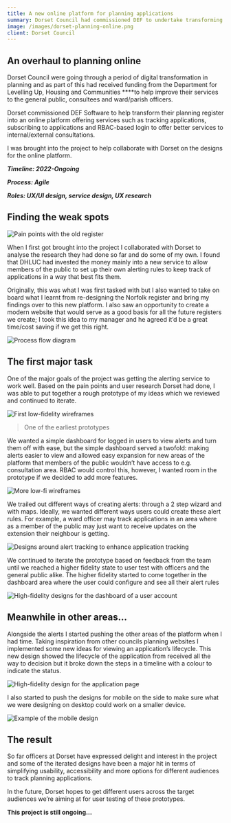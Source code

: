 ```yaml
---
title: A new online platform for planning applications
summary: Dorset Council had commissioned DEF to undertake transforming their entire planning online infrastructure. As part of this I was tasked with collaborating with Dorset’s UX team to re-imagine the online portal for different audiences - including members of the public, ward officers and consultees.
image: /images/dorset-planning-online.png
client: Dorset Council
---
```


## An overhaul to planning online

Dorset Council were going through a period of digital transformation in planning and as part of this had received funding from the Department for Levelling Up, Housing and Communities \*\*\*\*to help improve their services to the general public, consultees and ward/parish officers.

Dorset commissioned DEF Software to help transform their planning register into an online platform offering services such as tracking applications, subscribing to applications and RBAC-based login to offer better services to internal/external consultations.

I was brought into the project to help collaborate with Dorset on the designs for the online platform.

**_Timeline: 2022-Ongoing_**

**_Process: Agile_**

**_Roles: UX/UI design, service design, UX research_**

## Finding the weak spots

![Pain points with the old register](/images/dorset-planning-online-1.png)

When I first got brought into the project I collaborated with Dorset to analyse the research they had done so far and do some of my own. I found that DHLUC had invested the money mainly into a new service to allow members of the public to set up their own alerting rules to keep track of applications in a way that best fits them.

Originally, this was what I was first tasked with but I also wanted to take on board what I learnt from re-designing the Norfolk register and bring my findings over to this new platform. I also saw an opportunity to create a modern website that would serve as a good basis for all the future registers we create; I took this idea to my manager and he agreed it’d be a great time/cost saving if we get this right.

![Process flow diagram](/images/dorset-planning-online-2.png)

## The first major task

One of the major goals of the project was getting the alerting service to work well. Based on the pain points and user research Dorset had done, I was able to put together a rough prototype of my ideas which we reviewed and continued to iterate.

![First low-fidelity wireframes](/images/dorset-planning-online-3.png)

> One of the earliest prototypes

We wanted a simple dashboard for logged in users to view alerts and turn them off with ease, but the simple dashboard served a twofold: making alerts easier to view and allowed easy expansion for new areas of the platform that members of the public wouldn’t have access to e.g. consultation area. RBAC would control this, however, I wanted room in the prototype if we decided to add more features.

![More low-fi wireframes](/images/dorset-planning-online-4.png)

We trailed out different ways of creating alerts: through a 2 step wizard and with maps. Ideally, we wanted different ways users could create these alert rules. For example, a ward officer may track applications in an area where as a member of the public may just want to receive updates on the extension their neighbour is getting.

![Designs around alert tracking to enhance application tracking](/images/dorset-planning-online-5.png)

We continued to iterate the prototype based on feedback from the team until we reached a higher fidelity state to user test with officers and the general public alike. The higher fidelity started to come together in the dashboard area where the user could configure and see all their alert rules

![High-fidelity designs for the dashboard of a user account](/images/dorset-planning-online-6.png)

## Meanwhile in other areas…

Alongside the alerts I started pushing the other areas of the platform when I had time. Taking inspiration from other councils planning websites I implemented some new ideas for viewing an application’s lifecycle. This new design showed the lifecycle of the application from received all the way to decision but it broke down the steps in a timeline with a colour to indicate the status.

![High-fidelity design for the application page](/images/dorset-planning-online-7.png)

I also started to push the designs for mobile on the side to make sure what we were designing on desktop could work on a smaller device.

![Example of the mobile design](/images/dorset-planning-online-8.png)

## The result

So far officers at Dorset have expressed delight and interest in the project and some of the iterated designs have been a major hit in terms of simplifying usability, accessibility and more options for different audiences to track planning applications.

In the future, Dorset hopes to get different users across the target audiences we’re aiming at for user testing of these prototypes.

**This project is still ongoing…**

